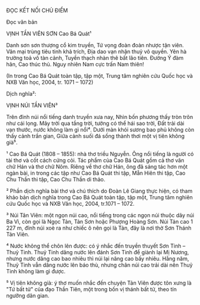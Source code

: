 ĐỌC KẾT NỐI CHỦ ĐIỂM

Đọc văn bản

VỊNH TẦN VIÊN SƠN
Cao Bá Quát¹

Danh sơn sơn thượng cổ kim truyền,
Tứ vọng đoàn đoàn nhược tận viên.
Vân mại trùng tiêu tinh khả trích,
Địa dao vạn nhận thuỷ vô quyền.
Yên hà trường toả vô tàn cảnh,
Tuyền thạch nhàn thê bất lão tiên.
Đường Ý đàm hãn, Cao thúc thủ.
Nguy nhiên Nam cực trấn Nam thiên!

(In trong Cao Bá Quát toàn tập, tập một,
Trung tâm nghiên cứu Quốc học và NXB Văn học, 2004, tr. 1071 – 1072)

Dịch nghĩa²:

VỊNH NÚI TẦN VIÊN³

Trên đỉnh núi nổi tiếng danh truyền xưa nay,
Nhìn bốn phương thấy tròn trõn như cái lọng.
Mây trời qua tầng trời, tưởng có thể hái sao trời,
Đất trải dài vạn thước, nước không làm gì nổi⁴.
Dưới màn khói sương bao phủ không còn thấy cảnh trần gian,
Giữa cảnh suối đá sống thành thơi một vị tiên không già⁵.

¹ Cao Bá Quát (1808 – 1855): nhà thơ triều Nguyễn. Ông nổi tiếng là người có tài thơ và cốt cách cứng cỏi. Tác phẩm của Cao Bá Quát gồm cả thơ văn chữ Hán và thơ chữ Nôm. Riêng về thơ chữ Hán, ông đã sáng tác hơn một ngàn bài, in trong các tập như Cao Bá Quát thi tập, Mẫn Hiên thi tập, Cao Chu Thần thi tập, Cao Chu Thần di thảo.

² Phần dịch nghĩa bài thơ và chú thích do Đoàn Lê Giang thực hiện, có tham khảo bản dịch nghĩa trong Cao Bá Quát toàn tập, tập một, Trung tâm nghiên cứu Quốc học và NXB Văn học, 2004, tr.1071 – 1072.

³ Núi Tân Viên: một ngọn núi cao, nổi tiếng trong các ngọn núi thuộc dãy núi Ba Vì, còn gọi là Ngọc Tản, Tản Sơn hoặc Phượng Hoàng Sơn. Núi Tản cao 1 227 m, đỉnh núi xoè ra như chiếc ô nên gọi là Tản, đây là nơi thờ Sơn Thánh Tản Viên.

⁴ Nước không thể chôn lên được: có ý nhắc đến truyền thuyết Sơn Tinh – Thuỷ Tinh. Thuỷ Tinh dâng nước lên đánh Sơn Tinh để giành lại Mị Nương, nhưng nước dâng cao bao nhiêu thì núi lại nâng cao bấy nhiêu. Hằng năm, Thuỷ Tinh vẫn dâng nước lên báo thù, nhưng chân núi cao trải dài nên Thuỷ Tinh không làm gì được.

⁵ Vị tiên không già: ý thơ muốn nhắc đến chuyện Tản Viên được tôn xưng là "Tứ bất tử" của đạo Thần Tiên, một trong bốn vị thánh bất tử, theo tín ngưỡng dân gian.